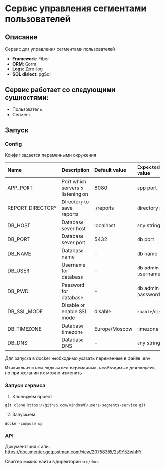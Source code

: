 # Сервис управления сегментами пользователей

## Описание

Сервис для управления сегментами пользователей

* **Framework**: Fiber
* **ORM**: Gorm
* **Logs**: Zero-log
* **SQL dialect**: pgSql

## Сервис работает со следующими сущностями:

* Пользователь
* Сегмент

## Запуск

### Config

Конфиг задается переменными окружения

| Name                 | Description                       | Default value            | Expected value     | Requiered |
|:---------------------|:----------------------------------|:-------------------------|:-------------------|:---------:|
| APP_PORT             | Port which servers`s listening on | 8080                     | app port           |    ✔️     |
| REPORT_DIRECTORY     | Directory to save reports         | ./reports                | directory path     |    ✔️     |
| DB_HOST              | Database sever host               | localhost                | any string         |    ✔️     |
| DB_PORT              | Database sever port               | 5432                     | db port            |    ✔️     |
| DB_NAME              | Database name                     | -                        | db name            |    ✔️     |
| DB_USER              | Username for database             | -                        | db admin username  |    ✔️     |
| DB_PWD               | Password for database             | -                        | db admin password  |    ✔️     |
| DB_SSL_MODE          | Disable or enable SSL mode        | disable                  | `enable`/`disable` |    ✔️     |
| DB_TIMEZONE          | Database timezone                 | Europe/Moscow            | timezone           |    ✔️     |
| DB_DNS               | Database DNS                      | -                        | any string         |     ❌     |

Для запуска в docker необходимо указать переменные в файле .env

Изначально в нем заданы все переменные, необходимые для запуска, но при желании их можно изменить

### Запуск сервиса

1. Клонируем проект
```Shell
git clone https://github.com/vindosVP/users-segments-service.git
```
2. Запускаем

```Shell
docker-compose up
```
### API

Документация к апи: https://documenter.getpostman.com/view/20758355/2s9Y5ZwhNY

Сваггер можно найти в директории `src/docs`
